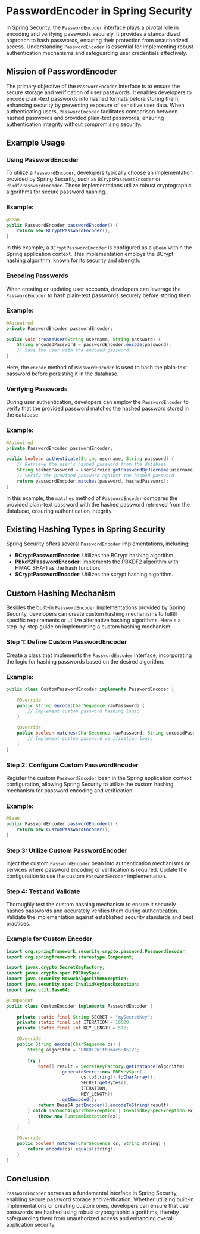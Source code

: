 # PasswordEncoder in Spring Security

In Spring Security, the `PasswordEncoder` interface plays a pivotal role in encoding and verifying passwords securely. It provides a standardized approach to hash passwords, ensuring their protection from unauthorized access. Understanding `PasswordEncoder` is essential for implementing robust authentication mechanisms and safeguarding user credentials effectively.

## Mission of PasswordEncoder

The primary objective of the `PasswordEncoder` interface is to ensure the secure storage and verification of user passwords. It enables developers to encode plain-text passwords into hashed formats before storing them, enhancing security by preventing exposure of sensitive user data. When authenticating users, `PasswordEncoder` facilitates comparison between hashed passwords and provided plain-text passwords, ensuring authentication integrity without compromising security.

## Example Usage

### Using PasswordEncoder

To utilize a `PasswordEncoder`, developers typically choose an implementation provided by Spring Security, such as `BCryptPasswordEncoder` or `Pbkdf2PasswordEncoder`. These implementations utilize robust cryptographic algorithms for secure password hashing.

### Example:

```java
@Bean
public PasswordEncoder passwordEncoder() {
    return new BCryptPasswordEncoder();
}
```

In this example, a `BCryptPasswordEncoder` is configured as a `@Bean` within the Spring application context. This implementation employs the BCrypt hashing algorithm, known for its security and strength.

### Encoding Passwords

When creating or updating user accounts, developers can leverage the `PasswordEncoder` to hash plain-text passwords securely before storing them.

### Example:

```java
@Autowired
private PasswordEncoder passwordEncoder;

public void createUser(String username, String password) {
    String encodedPassword = passwordEncoder.encode(password);
    // Save the user with the encoded password
}
```

Here, the `encode` method of `PasswordEncoder` is used to hash the plain-text password before persisting it in the database.

### Verifying Passwords

During user authentication, developers can employ the `PasswordEncoder` to verify that the provided password matches the hashed password stored in the database.

### Example:

```java
@Autowired
private PasswordEncoder passwordEncoder;

public boolean authenticate(String username, String password) {
    // Retrieve the user's hashed password from the database
    String hashedPassword = userService.getPasswordByUsername(username);
    // Verify the provided password against the hashed password
    return passwordEncoder.matches(password, hashedPassword);
}
```

In this example, the `matches` method of `PasswordEncoder` compares the provided plain-text password with the hashed password retrieved from the database, ensuring authentication integrity.

## Existing Hashing Types in Spring Security

Spring Security offers several `PasswordEncoder` implementations, including:

- **BCryptPasswordEncoder**: Utilizes the BCrypt hashing algorithm.
- **Pbkdf2PasswordEncoder**: Implements the PBKDF2 algorithm with HMAC SHA-1 as the hash function.
- **SCryptPasswordEncoder**: Utilizes the scrypt hashing algorithm.

## Custom Hashing Mechanism

Besides the built-in `PasswordEncoder` implementations provided by Spring Security, developers can create custom hashing mechanisms to fulfill specific requirements or utilize alternative hashing algorithms. Here's a step-by-step guide on implementing a custom hashing mechanism:

### Step 1: Define Custom PasswordEncoder

Create a class that implements the `PasswordEncoder` interface, incorporating the logic for hashing passwords based on the desired algorithm.

### Example:

```java
public class CustomPasswordEncoder implements PasswordEncoder {

    @Override
    public String encode(CharSequence rawPassword) {
        // Implement custom password hashing logic
    }

    @Override
    public boolean matches(CharSequence rawPassword, String encodedPassword) {
        // Implement custom password verification logic
    }
}
```

### Step 2: Configure Custom PasswordEncoder

Register the custom `PasswordEncoder` bean in the Spring application context configuration, allowing Spring Security to utilize the custom hashing mechanism for password encoding and verification.

### Example:

```java
@Bean
public PasswordEncoder passwordEncoder() {
    return new CustomPasswordEncoder();
}
```

### Step 3: Utilize Custom PasswordEncoder

Inject the custom `PasswordEncoder` bean into authentication mechanisms or services where password encoding or verification is required. Update the configuration to use the custom `PasswordEncoder` implementation.

### Step 4: Test and Validate

Thoroughly test the custom hashing mechanism to ensure it securely hashes passwords and accurately verifies them during authentication. Validate the implementation against established security standards and best practices.

### Example for Custom Encoder

```java
import org.springframework.security.crypto.password.PasswordEncoder;
import org.springframework.stereotype.Component;

import javax.crypto.SecretKeyFactory;
import javax.crypto.spec.PBEKeySpec;
import java.security.NoSuchAlgorithmException;
import java.security.spec.InvalidKeySpecException;
import java.util.Base64;

@Component
public class CustomEncoder implements PasswordEncoder {

    private static final String SECRET = "mySecretKey";
    private static final int ITERATION = 10000;
    private static final int KEY_LENGTH = 512;

    @Override
    public String encode(CharSequence cs) {
        String algorithm = "PBKDF2WithHmacSHA512";

        try {
            byte[] result = SecretKeyFactory.getInstance(algorithm)
                    .generateSecret(new PBEKeySpec(
                            cs.toString().toCharArray(),
                            SECRET.getBytes(),
                            ITERATION,
                            KEY_LENGTH))
                    .getEncoded();
            return Base64.getEncoder().encodeToString(result);
        } catch (NoSuchAlgorithmException | InvalidKeySpecException ex) {
            throw new RuntimeException(ex);
        }
    }

    @Override
    public boolean matches(CharSequence cs, String string) {
        return encode(cs).equals(string);
    }
}
```

## Conclusion

`PasswordEncoder` serves as a fundamental interface in Spring Security, enabling secure password storage and verification. Whether utilizing built-in implementations or creating custom ones, developers can ensure that user passwords are hashed using robust cryptographic algorithms, thereby safeguarding them from unauthorized access and enhancing overall application security.
